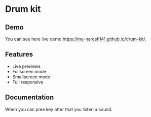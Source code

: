 
# Drum kit




## Demo

You can see here live demo  https://me-naresh141.github.io/drum-kit/.


## Features

- Live previews
- Fullscreen mode
- Smallscreen mode
-   Full responsive


## Documentation
 When you can pree key after that you listen a sound.




